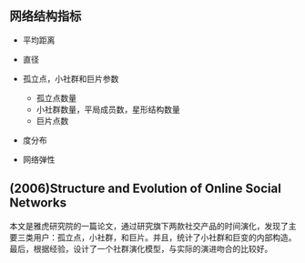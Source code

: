 ## 网络结构指标

* 平均距离
* 直径
* 孤立点，小社群和巨片参数
	* 孤立点数量
	* 小社群数量，平局成员数，星形结构数量
	* 巨片点数

* 度分布
* 网络弹性

## (2006)Structure and Evolution of Online Social Networks
本文是雅虎研究院的一篇论文，通过研究旗下两款社交产品的时间演化，发现了主要三类用户：孤立点，小社群，和巨片。并且，统计了小社群和巨变的内部构造。最后，根据经验，设计了一个社群演化模型，与实际的演进吻合的比较好。